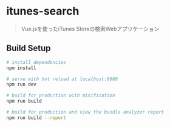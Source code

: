 # itunes-search

> Vue.jsを使ったiTunes Storeの検索Webアプリケーション

## Build Setup

``` bash
# install dependencies
npm install

# serve with hot reload at localhost:8080
npm run dev

# build for production with minification
npm run build

# build for production and view the bundle analyzer report
npm run build --report
```
